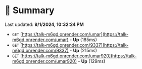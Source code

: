 # 📖 Summary
Last updated: **9/1/2024, 10:32:24 PM**

- `GET` [https://talk-m6gd.onrender.com/umar](https://talk-m6gd.onrender.com/umar) - **Up** (185ms)
- `GET` [https://talk-m6gd.onrender.com/9337](https://talk-m6gd.onrender.com/9337) - **Up** (215ms)
- `GET` [https://talk-m6gd.onrender.com/umar920](https://talk-m6gd.onrender.com/umar920) - **Up** (129ms)
